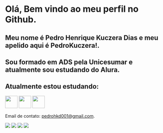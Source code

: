 # Olá, Bem vindo ao meu perfil no Github.
## Meu nome é Pedro Henrique Kuczera Dias e meu apelido aqui é PedroKuczera!.
## Sou formado em ADS pela Unicesumar e atualmente sou estudando do Alura.
## Atualmente estou estudando:

<img loading="lazy" src="https://cdn.jsdelivr.net/gh/devicons/devicon@latest/icons/javascript/javascript-original.svg" width="40" height="40"/> <img loading="lazy" src="https://cdn.jsdelivr.net/gh/devicons/devicon@latest/icons/html5/html5-original.svg" width="40" height="40"/> <img loading="lazy" src="https://cdn.jsdelivr.net/gh/devicons/devicon@latest/icons/css3/css3-original.svg" width="40" height="40"/>

                    
Email de contato: pedrohkd001@gmail.com.


<div>
<a href="https://instagram.com/pedrokuczera" target="_blank"><img loading="lazy" src="https://img.shields.io/badge/-Instagram-%23E4405F?style=for-the-badge&logo=instagram&logoColor=white" target="_blank"></a>
<a href = "pedrohkd001@gmail.com"><img loading="lazy" src="https://img.shields.io/badge/Gmail-D14836?style=for-the-badge&logo=gmail&logoColor=white" target="_blank"></a>
<a href="https://www.linkedin.com/in/seu-usuário-linkedln-aqui" target="_blank"><img loading="lazy" src="https://img.shields.io/badge/-LinkedIn-%230077B5?style=for-the-badge&logo=linkedin&logoColor=white" target="_blank"></a>   
<a href="https://cursos.alura.com.br/user/pedrohkd001" target="_blank"><img loading="lazy" src="https://avatars.githubusercontent.com/u/4975968?s=280&v=4style=for-the-badge&logo=linkedin&logoColor=white" target="_blank"></a>
</div>
